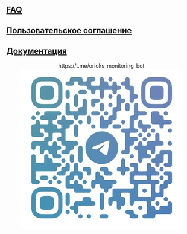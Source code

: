 
## [FAQ](./faq.html)

## [Пользовательское соглашение](./rules.html) 

## [Документация](./documentation.html) 

<p align="center">
	https://t.me/orioks_monitoring_bot
	<img src="qr.jpg" alt="qr code to bot" heigth="300">
</p>
